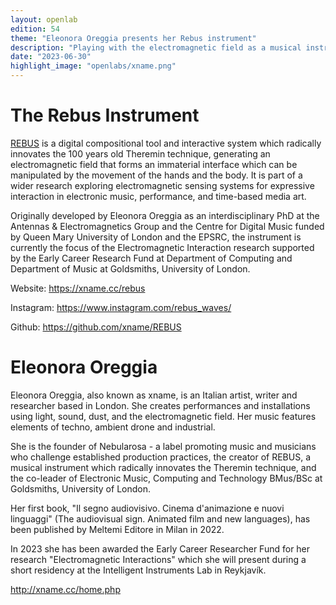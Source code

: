 ```yaml
---
layout: openlab
edition: 54
theme: "Eleonora Oreggia presents her Rebus instrument"
description: "Playing with the electromagnetic field as a musical instrument"
date: "2023-06-30"
highlight_image: "openlabs/xname.png"
---
```


<script>
    import CaptionedImage from "../../components/Images/CaptionedImage.svelte"
</script>

<CaptionedImage
    src="openlabs/rebus.png"
    alt="The rebus instrument in between two speakers"
    caption="The rebus instrument"/>


# The Rebus Instrument

<a href="https://xname.cc/rebus ">REBUS</a> is a digital compositional tool and interactive system which radically innovates the 100 years old Theremin technique, generating an electromagnetic field that forms an immaterial interface which can be manipulated by the movement of the hands and the body. It is part of a wider research exploring electromagnetic sensing systems for expressive interaction in electronic music, performance, and time-based media art.  


Originally developed by Eleonora Oreggia as an interdisciplinary PhD at the Antennas & Electromagnetics Group and the Centre for Digital Music funded by Queen Mary University of London and the EPSRC, the instrument is currently the focus of the Electromagnetic Interaction research supported by the Early Career Research Fund at Department of Computing and Department of Music at Goldsmiths, University of London.

Website: https://xname.cc/rebus  

Instagram: https://www.instagram.com/rebus_waves/  

Github: https://github.com/xname/REBUS  


# Eleonora Oreggia

Eleonora Oreggia, also known as xname, is an Italian artist, writer and researcher based in London. She creates performances and installations using light, sound, dust, and the electromagnetic field. Her music features elements of techno, ambient drone and industrial.

She is the founder of Nebularosa - a label promoting music and musicians who challenge established production practices, the creator of REBUS, a musical instrument which radically innovates the Theremin technique, and the co-leader of Electronic Music, Computing and Technology BMus/BSc at Goldsmiths, University of London.

Her first book, "Il segno audiovisivo. Cinema d'animazione e nuovi linguaggi" (The audiovisual sign. Animated film and new languages), has been published by Meltemi Editore in Milan in 2022.

In 2023 she has been awarded the Early Career Researcher Fund for her research "Electromagnetic Interactions" which she will present during a short residency at the Intelligent Instruments Lab in Reykjavík.

http://xname.cc/home.php


<CaptionedImage
    src="openlabs/xname.png"
    alt="Eleonora Oreggia performing with her instrument"
    caption="Eleonora Oreggia"/>